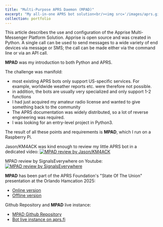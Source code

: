 ```yaml
---
title: "Multi-Purpose APRS Daemon (MPAD)"
excerpt: "My all-in-one APRS bot solution<br/><img src='/images/aprs.gif'>"
collection: portfolio
---
```


This article describes the use and configuration of the Apprise Multi-Messenger Platform Solution. Apprise is open source and was created in Python. A single call can be used to send messages to a wide variety of end devices via message or SMS; the call can be made either via the command line or via an API call.

__MPAD__ was my introduction to both Python and APRS.

The challenge was manifold:

- most existing APRS bots only support US-specific services. For example, worldwide weather reports etc. were therefore not possible.
- in addition, the bots are usually very specialized and only support 1-2 functions
- I had just acquired my amateur radio license and wanted to give something back to the community
- The APRS documentation was widely distributed, so a lot of reverse engineering was required.
- I was looking for an entry-level project in Python3.

The result of all these points and requirements is __MPAD__, which I run on a Raspberry Pi.

Jason/KM4ACK was kind enough to review my little APRS bot in a dedicated video:
[![MPAD review by Jason/KM4ACK](https://img.youtube.com/vi/75W0UTL5eOY/0.jpg)](https://www.youtube.com/watch?v=75W0UTL5eOY)

MPAD review by SignalsEverywhere on Youtube:
[![MPAD review by SignalsEverywhere](https://img.youtube.com/vi/gXdTLerN8wo/0.jpg)](https://youtu.be/gXdTLerN8wo?si=7klpkKZxzubcko8R&t=488)

__MPAD__ has been part of the APRS Foundation's "State Of The Union" presentation at the Orlando Hamcation 2025:
- [Online version](https://www.aprsfoundation.org/hamcation-2025/)
- [Offline version](/files/20250207---APRS-Foundation---APRS---State-of-the-Union---Orlando-Hamcation-2025.pdf)

Github Repository and __MPAD__ live instance:
- [MPAD Github Repository](https://github.com/joergschultzelutter/mpad)
- [Bot live instance on aprs.fi](https://aprs.fi/#!z=11&call=a%2FMPAD&timerange=3600&tail=3600)
